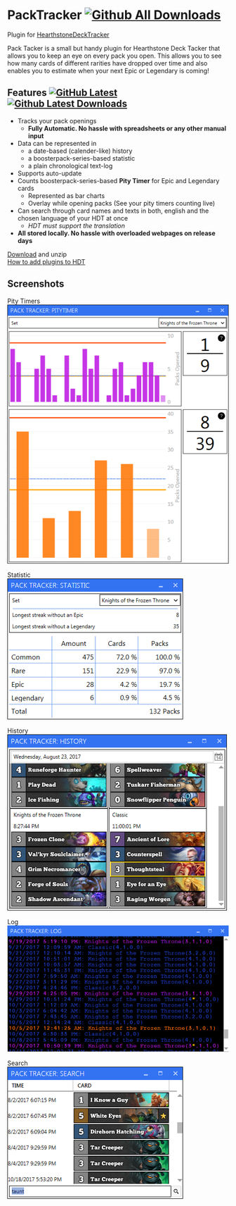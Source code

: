 # PackTracker [![Github All Downloads](https://img.shields.io/github/downloads/mgk82/packtracker/total.svg)](https://github.com/mgk82/packtracker/releases)
Plugin for [HearthstoneDeckTracker](https://hsdecktracker.net/)

Pack Tacker is a small but handy plugin for Hearthstone Deck Tacker that allows you to keep an eye on every pack you open. 
This allows you to see how many cards of different rarities have dropped over time and also enables you to estimate when your next Epic or Legendary is coming!

## Features [![GitHub Latest](https://img.shields.io/github/release/mgk82/packtracker.svg)](https://github.com/MGK82/PackTracker/releases/latest) [![Github Latest Downloads](https://img.shields.io/github/downloads/mgk82/packtracker/latest/total.svg)](https://github.com/MGK82/PackTracker/releases/latest)
- Tracks your pack openings
  - **Fully Automatic. No hassle with spreadsheets or any other manual input**
- Data can be represented in
  - a date-based (calender-like) history
  - a boosterpack-series-based statistic
  - a plain chronological text-log
- Supports auto-update
- Counts boosterpack-series-based **Pity Timer** for Epic and Legendary cards
  - Represented as bar charts
  - Overlay while opening packs (See your pity timers counting live)
- Can search through card names and texts in both, english and the chosen language of your HDT at once
  - *HDT must support the translation*
- **All stored locally. No hassle with overloaded webpages on release days**

[Download](https://github.com/MGK82/PackTracker/releases/latest)  and unzip  
[How to add plugins to HDT](https://github.com/HearthSim/Hearthstone-Deck-Tracker/wiki/Available-Plugins)

## Screenshots

Pity Timers  
![](https://github.com/MGK82/PackTracker/blob/master/doc/Screenshots/PityTimer.png?raw=true)

Statistic  
![](https://github.com/MGK82/PackTracker/blob/master/doc/Screenshots/Statistic.png?raw=true)

History  
![](https://github.com/MGK82/PackTracker/blob/master/doc/Screenshots/History.png?raw=true)  

Log  
![](https://github.com/MGK82/PackTracker/blob/master/doc/Screenshots/Log.png?raw=true)

Search  
![](https://github.com/MGK82/PackTracker/blob/master/doc/Screenshots/Search.png?raw=true)
